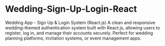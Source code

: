# Wedding-Sign-Up-Login-React
Wedding App - Sign Up &amp; Login System (React.js)  A clean and responsive wedding-themed authentication system built with React.js, allowing users to register, log in, and manage their accounts securely. Perfect for wedding planning platforms, invitation systems, or event management apps.
